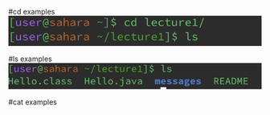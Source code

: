 #cd examples
![Image](https://github.com/makeilali/cse15l-lab-reports/blob/main/Screenshot%202024-01-10%20at%201.42.23%20PM.png?raw=true)

#ls examples
![Image](https://github.com/makeilali/cse15l-lab-reports/blob/main/Screenshot%202024-01-10%20at%201.39.44%20PM.png?raw=true)

#cat examples
